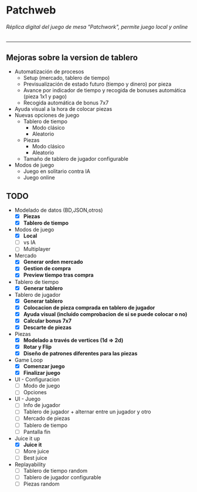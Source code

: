 # Patchweb
###### Réplica digital del juego de mesa "Patchwork", permite juego local y online
<hr />

## Mejoras sobre la version de tablero
* Automatización de procesos
    * Setup (mercado, tablero de tiempo)
    * Previsualización de estado futuro (tiempo y dinero) por pieza
    * Avance por indicador de tiempo y recogida de bonuses automática (pieza 1x1 y pago)
    * Recogida automática de bonus 7x7
* Ayuda visual a la hora de colocar piezas
* Nuevas opciones de juego
    * Tablero de tiempo
        * Modo clásico
        * Aleatorio
    * Piezas
        * Modo clásico
        * Aleatorio
    * Tamaño de tablero de jugador configurable
* Modos de juego
    * Juego en solitario contra IA
    * Juego online

## TODO
* Modelado de datos (BD,JSON,otros)
    * [x] <strong>Piezas</strong>
    * [x] <strong>Tablero de tiempo</strong>
* Modos de juego
    * [x] <strong>Local</strong>
    * [ ] vs IA
    * [ ] Multiplayer
* Mercado
    * [x] <strong>Generar orden mercado</strong>
    * [x] <strong>Gestion de compra</strong>
    * [x] <strong>Preview tiempo tras compra</strong>
* Tablero de tiempo
    * [x] <strong>Generar tablero</strong>
* Tablero de jugador
    * [x] <strong>Generar tablero</strong>
    * [x] <strong>Colocacion de pieza comprada en tablero de jugador</strong>
    * [x] <strong>Ayuda visual (incluido comprobacion de si se puede colocar o no)</strong>
    * [x] <strong>Calcular bonus 7x7</strong>
    * [x] <strong>Descarte de piezas</strong>
* Piezas
    * [x] <strong>Modelado a través de vertices (1d => 2d)</strong>
    * [x] <strong>Rotar y Flip</strong>
    * [x] <strong>Diseño de patrones diferentes para las piezas</strong>
* Game Loop
    * [x] <strong>Comenzar juego</strong>
    * [x] <strong>Finalizar juego</strong>
* UI - Configuracion
    * [ ] Modo de juego
    * [ ] Opciones
* UI - Juego
    * [ ] Info de jugador
    * [ ] Tablero de jugador + alternar entre un jugador y otro
    * [ ] Mercado de piezas
    * [ ] Tablero de tiempo
    * [ ] Pantalla fin
* Juice it up
    * [x] <strong>Juice it</strong>
    * [ ] More juice
    * [ ] Best juice
* Replayability
    * [ ] Tablero de tiempo random
    * [ ] Tablero de jugador configurable
    * [ ] Piezas random